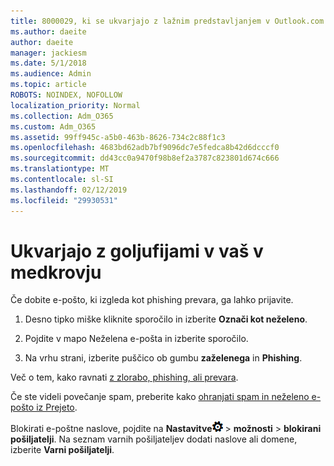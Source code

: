 ```yaml
---
title: 8000029, ki se ukvarjajo z lažnim predstavljanjem v Outlook.com
ms.author: daeite
author: daeite
manager: jackiesm
ms.date: 5/1/2018
ms.audience: Admin
ms.topic: article
ROBOTS: NOINDEX, NOFOLLOW
localization_priority: Normal
ms.collection: Adm_O365
ms.custom: Adm_O365
ms.assetid: 99ff945c-a5b0-463b-8626-734c2c88f1c3
ms.openlocfilehash: 4683bd62adb7bf9096dc7e5fedca8b42d6dcccf0
ms.sourcegitcommit: dd43cc0a9470f98b8ef2a3787c823801d674c666
ms.translationtype: MT
ms.contentlocale: sl-SI
ms.lasthandoff: 02/12/2019
ms.locfileid: "29930531"
---
```

# <a name="deal-with-phishing-scams-in-your-inbox"></a>Ukvarjajo z goljufijami v vaš v medkrovju

Če dobite e-pošto, ki izgleda kot phishing prevara, ga lahko prijavite.
  
1. Desno tipko miške kliknite sporočilo in izberite **Označi kot neželeno**. 
    
2. Pojdite v mapo Neželena e-pošta in izberite sporočilo.
    
3. Na vrhu strani, izberite puščico ob gumbu **zaželenega** in **Phishing**. 
    
Več o tem, kako ravnati [z zlorabo, phishing, ali prevara](https://go.microsoft.com/fwlink/p/?linkid=873139).
  
Če ste videli povečanje spam, preberite kako [ohranjati spam in neželeno e-pošto iz Prejeto](https://go.microsoft.com/fwlink/p/?linkid=873140).
  
Blokirati e-poštne naslove, pojdite na **Nastavitve**![nastavitve](media/f4b2e798-fff1-4a14-931f-5677a4543b58.png) \> **možnosti** \> **blokirani pošiljatelji**. Na seznam varnih pošiljateljev dodati naslove ali domene, izberite **Varni pošiljatelji**. 
  

